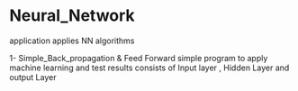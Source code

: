 # Neural_Network
application applies NN algorithms 

1- Simple_Back_propagation & Feed Forward
simple program to apply machine learning and test results 
consists of Input layer , Hidden Layer and output Layer